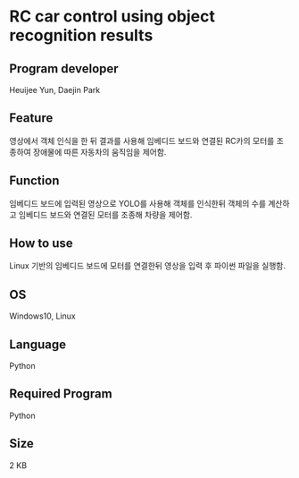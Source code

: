 # RC car control using object recognition results

## Program developer

Heuijee Yun, Daejin Park 

## Feature

영상에서 객체 인식을 한 뒤 결과를 사용해 임베디드 보드와 연결된 RC카의 모터를 조종하여 장애물에 따른 자동차의 움직임을 제어함.

##   Function

 임베디드 보드에 입력된 영상으로 YOLO를 사용해 객체를 인식한뒤 객체의 수를 계산하고 임베디드 보드와 연결된 모터를 조종해 차량을 제어함.

## How to use

 Linux 기반의 임베디드 보드에 모터를 연결한뒤 영상을 입력 후 파이썬 파일을 실행함.

##  OS

 Windows10, Linux

## Language

 Python

## Required Program

  Python

## Size

 2 KB